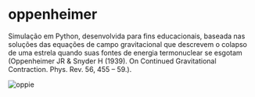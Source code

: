 # oppenheimer
Simulação em Python, desenvolvida para fins educacionais, baseada nas soluções das equações de campo gravitacional que descrevem o colapso de uma estrela quando suas fontes de energia termonuclear se esgotam (Oppenheimer JR & Snyder H (1939). On Continued Gravitational Contraction. Phys. Rev. 56, 455 – 59.).

![oppie](https://github.com/user-attachments/assets/176b9a50-b05a-4867-b749-ec77fce40b37)

[Fonte]: (https://journals.aps.org/pr/abstract/10.1103/PhysRev.56.455)
